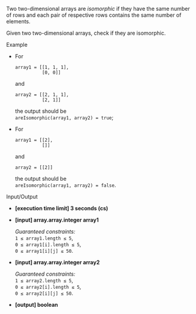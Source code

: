 
Two two-dimensional arrays are  _isomorphic_  if they have the same number of rows and each pair of respective rows contains the same number of elements.

Given two two-dimensional arrays, check if they are isomorphic.

Example

-   For
    
    ```
    array1 = [[1, 1, 1],
              [0, 0]]
    
    ```
    
    and
    
    ```
    array2 = [[2, 1, 1],
              [2, 1]]
    
    ```
    
    the output should be  
    `areIsomorphic(array1, array2) = true`;
    
-   For
    
    ```
    array1 = [[2],
              []]
    
    ```
    
    and
    
    ```
    array2 = [[2]]
    
    ```
    
    the output should be  
    `areIsomorphic(array1, array2) = false`.
    

Input/Output

-   **[execution time limit] 3 seconds (cs)**
    
-   **[input] array.array.integer array1**
    
    _Guaranteed constraints:_  
    `1 ≤ array1.length ≤ 5`,  
    `0 ≤ array1[i].length ≤ 5`,  
    `0 ≤ array1[i][j] ≤ 50`.
    
-   **[input] array.array.integer array2**
    
    _Guaranteed constraints:_  
    `1 ≤ array2.length ≤ 5`,  
    `0 ≤ array2[i].length ≤ 5`,  
    `0 ≤ array2[i][j] ≤ 50`.
    
-   **[output] boolean**